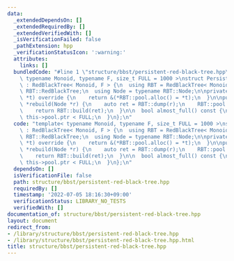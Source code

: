 ```yaml
---
data:
  _extendedDependsOn: []
  _extendedRequiredBy: []
  _extendedVerifiedWith: []
  _isVerificationFailed: false
  _pathExtension: hpp
  _verificationStatusIcon: ':warning:'
  attributes:
    links: []
  bundledCode: "#line 1 \"structure/bbst/persistent-red-black-tree.hpp\"\ntemplate<\
    \ typename Monoid, typename F, size_t FULL = 1000 >\nstruct PersistentRedBlackTree\
    \ : RedBlackTree< Monoid, F > {\n  using RBT = RedBlackTree< Monoid, F >;\n  using\
    \ RBT::RedBlackTree;\n  using Node = typename RBT::Node;\n\nprivate:\n  Node *clone(Node\
    \ *t) override {\n    return &(*RBT::pool.alloc() = *t);\n  }\n\npublic:\n  Node\
    \ *rebuild(Node *r) {\n    auto ret = RBT::dump(r);\n    RBT::pool.clear();\n\
    \    return RBT::build(ret);\n  }\n\n  bool almost_full() const {\n    return\
    \ this->pool.ptr < FULL;\n  }\n};\n"
  code: "template< typename Monoid, typename F, size_t FULL = 1000 >\nstruct PersistentRedBlackTree\
    \ : RedBlackTree< Monoid, F > {\n  using RBT = RedBlackTree< Monoid, F >;\n  using\
    \ RBT::RedBlackTree;\n  using Node = typename RBT::Node;\n\nprivate:\n  Node *clone(Node\
    \ *t) override {\n    return &(*RBT::pool.alloc() = *t);\n  }\n\npublic:\n  Node\
    \ *rebuild(Node *r) {\n    auto ret = RBT::dump(r);\n    RBT::pool.clear();\n\
    \    return RBT::build(ret);\n  }\n\n  bool almost_full() const {\n    return\
    \ this->pool.ptr < FULL;\n  }\n};\n"
  dependsOn: []
  isVerificationFile: false
  path: structure/bbst/persistent-red-black-tree.hpp
  requiredBy: []
  timestamp: '2022-07-05 18:16:30+09:00'
  verificationStatus: LIBRARY_NO_TESTS
  verifiedWith: []
documentation_of: structure/bbst/persistent-red-black-tree.hpp
layout: document
redirect_from:
- /library/structure/bbst/persistent-red-black-tree.hpp
- /library/structure/bbst/persistent-red-black-tree.hpp.html
title: structure/bbst/persistent-red-black-tree.hpp
---
```

